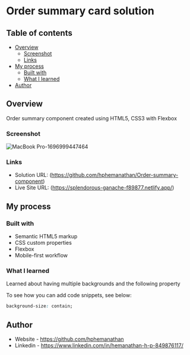 # Order summary card solution

## Table of contents

- [Overview](#overview)
  - [Screenshot](#screenshot)
  - [Links](#links)
- [My process](#my-process)
  - [Built with](#built-with)
  - [What I learned](#what-i-learned)
- [Author](#author)


## Overview

Order summary component created using HTML5, CSS3 with Flexbox

### Screenshot

![MacBook Pro-1696999447464](https://github.com/hphemanathan/Order-summary-component/assets/18226707/41f6ccf1-6f57-4bbf-aa0f-f0969fbb6026)


### Links

- Solution URL: (https://github.com/hphemanathan/Order-summary-component)
- Live Site URL: (https://splendorous-ganache-f89877.netlify.app/)

## My process

### Built with

- Semantic HTML5 markup
- CSS custom properties
- Flexbox
- Mobile-first workflow



### What I learned

Learned about having multiple backgrounds and the following property

To see how you can add code snippets, see below:

```css
background-size: contain;
```


## Author

- Website - https://github.com/hphemanathan
- Linkedin - https://www.linkedin.com/in/hemanathan-h-p-849876117/

